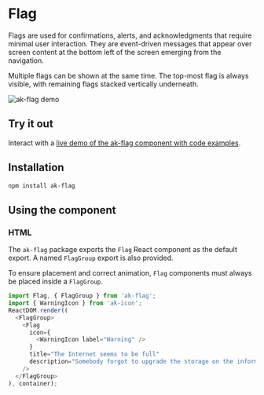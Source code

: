# Flag

Flags are used for confirmations, alerts, and acknowledgments that require minimal user interaction. They are event-driven messages that appear over screen content at the bottom left of the screen emerging from the navigation.

Multiple flags can be shown at the same time. The top-most flag is always visible, with remaining flags stacked vertically underneath.

![ak-flag demo](https://i.imgur.com/bwe40hc.gif)

## Try it out

Interact with a [live demo of the ak-flag component with code examples](https://aui-cdn.atlassian.com/atlaskit/stories/ak-flag/@VERSION@/).

## Installation

```sh
npm install ak-flag
```

## Using the component

### HTML

The `ak-flag` package exports the `Flag` React component as the default export. A named `FlagGroup` export is also provided.

To ensure placement and correct animation, `Flag` components must always be placed inside a `FlagGroup`.

```js
import Flag, { FlagGroup } from 'ak-flag';
import { WarningIcon } from 'ak-icon';
ReactDOM.render((
  <FlagGroup>
    <Flag
      icon={
        <WarningIcon label="Warning" />
      }
      title="The Internet seems to be full"
      description="Somebody forgot to upgrade the storage on the information superhighway."
    />
  </FlagGroup>
), container);
```

